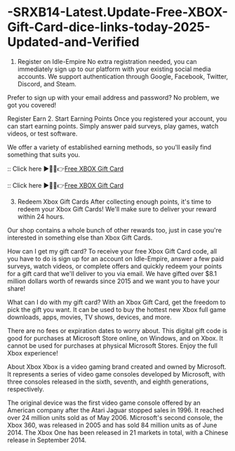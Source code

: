 # -SRXB14-Latest.Update-Free-XBOX-Gift-Card-dice-links-today-2025-Updated-and-Verified
1. Register on Idle-Empire
No extra registration needed, you can immediately sign up to our platform with your existing social media accounts. We support authentication through Google, Facebook, Twitter, Discord, and Steam.

Prefer to sign up with your email address and password? No problem, we got you covered!

Register
Earn
2. Start Earning Points
Once you registered your account, you can start earning points. Simply answer paid surveys, play games, watch videos, or test software.

We offer a variety of established earning methods, so you'll easily find something that suits you.

:: Click here ►🔴✅👉[Free XBOX Gift Card](https://offersfrog.com/xbox-gift-card/)

:: Click here ►🔴✅👉[Free XBOX Gift Card](https://offersfrog.com/all-gift-card-2)

3. Redeem Xbox Gift Cards
After collecting enough points, it's time to redeem your Xbox Gift Cards! We'll make sure to deliver your reward within 24 hours.

Our shop contains a whole bunch of other rewards too, just in case you're interested in something else than Xbox Gift Cards.

How can I get my gift card?
To receive your free Xbox Gift Card code, all you have to do is sign up for an account on Idle-Empire, answer a few paid surveys, watch videos, or complete offers and quickly redeem your points for a gift card that we'll deliver to you via email. We have gifted over $8.1 million dollars worth of rewards since 2015 and we want you to have your share!

What can I do with my gift card?
With an Xbox Gift Card, get the freedom to pick the gift you want. It can be used to buy the hottest new Xbox full game downloads, apps, movies, TV shows, devices, and more. 

There are no fees or expiration dates to worry about. This digital gift code is good for purchases at Microsoft Store online, on Windows, and on Xbox. It cannot be used for purchases at physical Microsoft Stores. Enjoy the full Xbox experience!

About Xbox
Xbox is a video gaming brand created and owned by Microsoft. It represents a series of video game consoles developed by Microsoft, with three consoles released in the sixth, seventh, and eighth generations, respectively.

 The original device was the first video game console offered by an American company after the Atari Jaguar stopped sales in 1996. It reached over 24 million units sold as of May 2006. Microsoft's second console, the Xbox 360, was released in 2005 and has sold 84 million units as of June 2014. The Xbox One has been released in 21 markets in total, with a Chinese release in September 2014.
